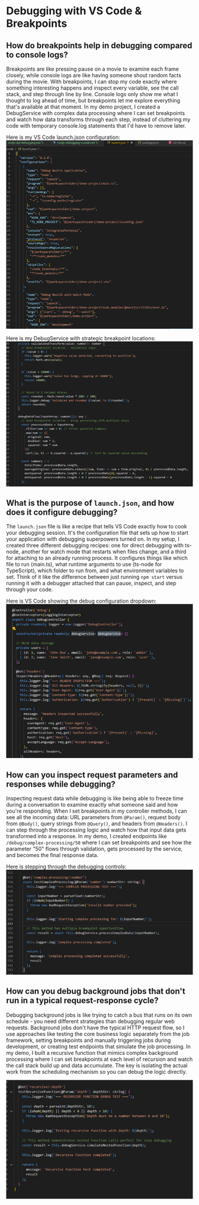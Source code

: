 # Debugging with VS Code & Breakpoints

## How do breakpoints help in debugging compared to console logs?

Breakpoints are like pressing pause on a movie to examine each frame closely, while console logs are like having someone shout random facts during the movie. With breakpoints, I can stop my code exactly where something interesting happens and inspect every variable, see the call stack, and step through line by line. Console logs only show me what I thought to log ahead of time, but breakpoints let me explore everything that's available at that moment. In my demo project, I created a DebugService with complex data processing where I can set breakpoints and watch how data transforms through each step, instead of cluttering my code with temporary console.log statements that I'd have to remove later.

Here is my VS Code launch.json configuration:
![alt text](image.png)

Here is my DebugService with strategic breakpoint locations:
![alt text](image-1.png)

## What is the purpose of `launch.json`, and how does it configure debugging?

The `launch.json` file is like a recipe that tells VS Code exactly how to cook your debugging session. It's the configuration file that sets up how to start your application with debugging superpowers turned on. In my setup, I created three different debugging recipes: one for direct debugging with ts-node, another for watch mode that restarts when files change, and a third for attaching to an already running process. It configures things like which file to run (main.ts), what runtime arguments to use (ts-node for TypeScript), which folder to run from, and what environment variables to set. Think of it like the difference between just running `npm start` versus running it with a debugger attached that can pause, inspect, and step through your code.

Here is VS Code showing the debug configuration dropdown:
![alt text](image-2.png)

## How can you inspect request parameters and responses while debugging?

Inspecting request data while debugging is like being able to freeze time during a conversation to examine exactly what someone said and how you're responding. When I set breakpoints in my controller methods, I can see all the incoming data: URL parameters from `@Param()`, request body from `@Body()`, query strings from `@Query()`, and headers from `@Headers()`. I can step through the processing logic and watch how that input data gets transformed into a response. In my demo, I created endpoints like `/debug/complex-processing/50` where I can set breakpoints and see how the parameter "50" flows through validation, gets processed by the service, and becomes the final response data.

Here is stepping through the debugging controls:
![alt text](image-3.png)

## How can you debug background jobs that don't run in a typical request-response cycle?

Debugging background jobs is like trying to catch a bus that runs on its own schedule - you need different strategies than debugging regular web requests. Background jobs don't have the typical HTTP request flow, so I use approaches like testing the core business logic separately from the job framework, setting breakpoints and manually triggering jobs during development, or creating test endpoints that simulate the job processing. In my demo, I built a recursive function that mimics complex background processing where I can set breakpoints at each level of recursion and watch the call stack build up and data accumulate. The key is isolating the actual work from the scheduling mechanism so you can debug the logic directly.

![alt text](image-4.png)
